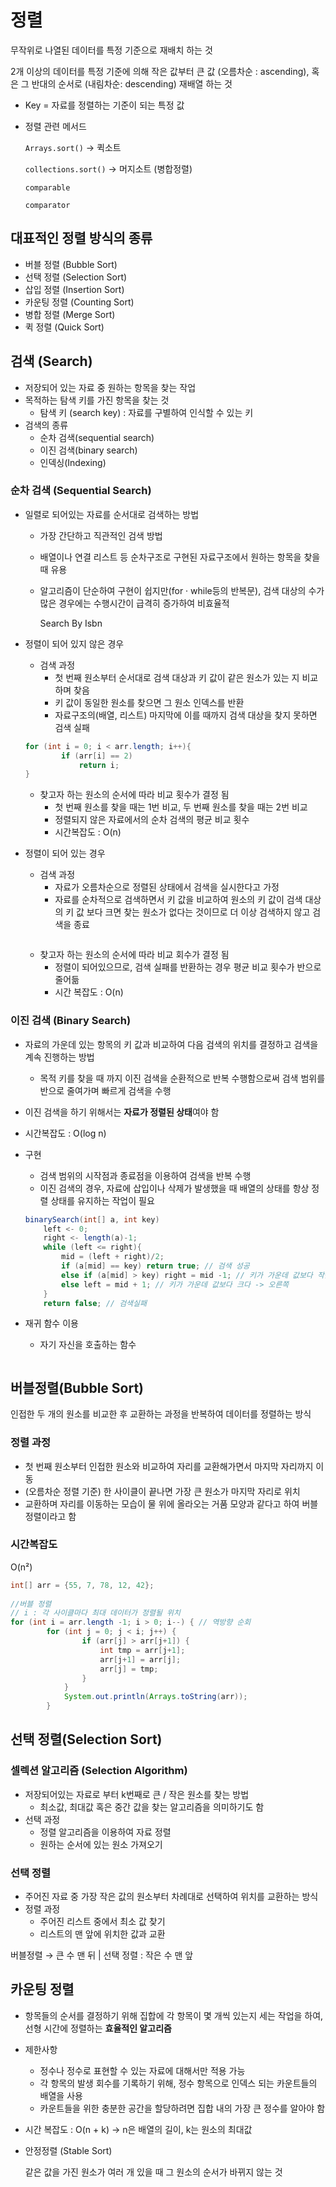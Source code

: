 # 정렬

무작위로 나열된 데이터를 특정 기준으로 재배치 하는 것

2개 이상의 데이터를 특정 기준에 의해 작은 값부터 큰 값 (오름차순 : ascending), 혹은 그 반대의 순서로 (내림차순: descending) 재배열 하는 것

- Key = 자료를 정렬하는 기준이 되는 특정 값

- 정렬 관련 메서드
    
    `Arrays.sort()` → 퀵소트
    
    `collections.sort()` → 머지소트 (병합정렬)
    
    `comparable`
    
    `comparator`
    

## 대표적인 정렬 방식의 종류

- 버블 정렬 (Bubble Sort)
- 선택 정렬 (Selection Sort)
- 삽입 정렬 (Insertion Sort)
- 카운팅 정렬 (Counting Sort)
- 병합 정렬 (Merge Sort)
- 퀵 정렬 (Quick Sort)

## 검색 (Search)

- 저장되어 있는 자료 중 원하는 항목을 찾는 작업
- 목적하는 탐색 키를 가진 항목을 찾는 것
    - 탐색 키 (search key) : 자료를 구별하여 인식할 수 있는 키
- 검색의 종류
    - 순차 검색(sequential search)
    - 이진 검색(binary search)
    - 인덱싱(Indexing)

### 순차 검색 (Sequential Search)

- 일렬로 되어있는 자료를 순서대로 검색하는 방법
    - 가장 간단하고 직관적인 검색 방법
    - 배열이나 연결 리스트 등 순차구조로 구현된 자료구조에서 원하는 항목을 찾을 때 유용
    - 알고리즘이 단순하여 구현이 쉽지만(for · while등의 반복문), 검색 대상의 수가 많은 경우에는 수행시간이 급격히 증가하여 비효율적
        
        Search By Isbn
        
- 정렬이 되어 있지 않은 경우
    - 검색 과정
        - 첫 번째 원소부터 순서대로 검색 대상과 키 값이 같은 원소가 있는 지 비교하며 찾음
        - 키 값이 동일한 원소를 찾으면 그 원소 인덱스를 반환
        - 자료구조의(배열, 리스트) 마지막에 이를 때까지 검색 대상을 찾지 못하면 검색 실패
    
    ```java
    for (int i = 0; i < arr.length; i++){
    		if (arr[i] == 2)
    			return i;
    }
    ```
    
    - 찾고자 하는 원소의 순서에 따라 비교 횟수가 결정 됨
        - 첫 번째 원소를 찾을 때는 1번 비교, 두 번째 원소를 찾을 때는 2번 비교
        - 정렬되지 않은 자료에서의 순차 검색의 평균 비교 횟수
        - 시간복잡도 : O(n)
        
- 정렬이 되어 있는 경우
    - 검색 과정
        - 자료가 오름차순으로 정렬된 상태에서 검색을 실시한다고 가정
        - 자료를 순차적으로 검색하면서 키 값을 비교하여 원소의 키 값이 검색 대상의 키 값 보다 크면 찾는 원소가 없다는 것이므로 더 이상 검색하지 않고 검색을 종료
    
    ```java
    
    ```
    
    - 찾고자 하는 원소의 순서에 따라 비교 회수가 결정 됨
        - 정렬이 되어있으므로, 검색 실패를 반환하는 경우 평균 비교 횟수가 반으로 줄어듦
        - 시간 복잡도 : O(n)

### 이진 검색 (Binary Search)

- 자료의 가운데 있는 항목의 키 값과 비교하여 다음 검색의 위치를 결정하고 검색을 계속 진행하는 방법
    - 목적 키를 찾을 때 까지 이진 검색을 순환적으로 반복 수행함으로써 검색 범위를 반으로 줄여가며 빠르게 검색을 수행
- 이진 검색을 하기 위해서는 **자료가 정렬된 상태**여야 함
- 시간복잡도 : O(log n)
- 구현
    - 검색 범위의 시작점과 종료점을 이용하여 검색을 반복 수행
    - 이진 검색의 경우, 자료에 삽입이나 삭제가 발생했을 때 배열의 상태를 항상 정렬 상태를 유지하는 작업이 필요
    
    ```java
    binarySearch(int[] a, int key)
    	left <- 0;
    	right <- length(a)-1;
    	while (left <= right){
    		mid = (left + right)/2;
    		if (a[mid] == key) return true; // 검색 성공
    		else if (a[mid] > key) right = mid -1; // 키가 가운데 값보다 작음 -> 왼쪽
    		else left = mid + 1; // 키가 가운데 값보다 크다 -> 오른쪽
    	}
    	return false; // 검색실패
    ```
    
- 재귀 함수 이용
    - 자기 자신을 호출하는 함수
    
    ```java
    
    ```
    

## 버블정렬(Bubble Sort)

인접한 두 개의 원소를 비교한 후 교환하는 과정을 반복하여 데이터를 정렬하는 방식

### 정렬 과정

- 첫 번째 원소부터 인접한 원소와 비교하여 자리를 교환해가면서 마지막 자리까지 이동
- (오름차순 정렬 기준) 한 사이클이 끝나면 가장 큰 원소가 마지막 자리로 위치
- 교환하며 자리를 이동하는 모습이 물 위에 올라오는 거품 모양과 같다고 하여 버블정렬이라고 함

### 시간복잡도

O(n²)

```java
int[] arr = {55, 7, 78, 12, 42};
		
//버블 정렬	
// i : 각 사이클마다 최대 데이터가 정렬될 위치
for (int i = arr.length -1; i > 0; i--) { // 역방향 순회
		for (int j = 0; j < i; j++) {
				if (arr[j] > arr[j+1]) {
					int tmp = arr[j+1];
					arr[j+1] = arr[j];
					arr[j] = tmp;
				}
			}
			System.out.println(Arrays.toString(arr));
		}
```

## 선택 정렬(Selection Sort)

### 셀렉션 알고리즘 (Selection Algorithm)

- 저장되어있는 자료로 부터 k번째로 큰 / 작은 원소를 찾는 방법
    - 최소값, 최대값 혹은 중간 값을 찾는 알고리즘을 의미하기도 함
- 선택 과정
    - 정렬 알고리즘을 이용하여 자료 정렬
    - 원하는 순서에 있는 원소 가져오기

### 선택 정렬

- 주어진 자료 중 가장 작은 값의 원소부터 차례대로 선택하여 위치를 교환하는 방식
- 정렬 과정
    - 주어진 리스트 중에서 최소 값 찾기
    - 리스트의 맨 앞에 위치한 값과 교환
    

버블정렬 → 큰 수 맨 뒤   |   선택 정렬 : 작은 수 맨 앞

## 카운팅 정렬

- 항목들의 순서를 결정하기 위해 집합에 각 항목이 몇 개씩 있는지 세는 작업을 하여, 선형 시간에 정렬하는 **효율적인 알고리즘**
- 제한사항
    - 정수나 정수로 표현할 수 있는 자료에 대해서만 적용 가능
    - 각 항목의 발생 회수를 기록하기 위해, 정수 항목으로 인덱스 되는 카운트들의 배열을 사용
    - 카운트들을 위한 충분한 공간을 할당하려면 집합 내의 가장 큰 정수를 알아야 함
- 시간 복잡도 : O(n + k) → n은 배열의 길이, k는 원소의 최대값
- 안정정렬 (Stable Sort)
    
    같은 값을 가진 원소가 여러 개 있을 때 그 원소의 순서가 바뀌지 않는 것